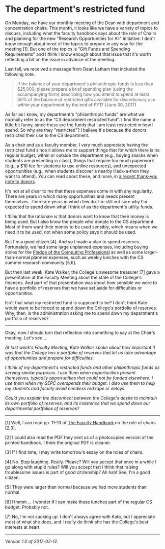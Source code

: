 The department's restricted fund
================================

On Monday, we have our monthly meeting of the Dean with department and
concentration chairs.  This month, it looks like we have a variety of
topics to discuss, including what the faculty handbook says about the
role of Chairs and planning for the new "Research Opportunities for All"
initiative.  I don't know enough about most of the topics to prepare in
any way for the meeting [1].  But one of the topics is "Gift Funds and
Spending Requirements" and I *think* I know enough about that issue that
it's worth reflecting a bit on the issue in advance of the meeting.

Last fall, we received a message from Dean Latham that included the
following note.

>  If the balance of your department's philanthropic funds is less than
$25,000, please prepare a brief spending plan (using the accompanying
form) describing how you intend to spend at least 50% of the balance of
restricted gifts available for discretionary use within your department
by the end of FY17 (June 30, 2017)

As far as I know, my department's "philanthropic funds" are what we normally
refer to as the "CS department restricted fund".  I find the name a little
bit funny, since these are the funds that I am least restricted in how I
spend.  So why are they "restricted"?  I believe it's because the donors
restricted their use to the CS department.  

As a chair and as a faculty member, I very much appreciate having the
restricted fund since it allows me to support things that for which there
is no regular budget, within or outside the department (e.g., buying
snacks when students are presenting in class), things that require too
much paperwork (e.g., a $10 fee for students to use online resources),
and unexpected opportunities (e.g., when students discover a nearby
Hack-a-thon they want to attend).  You can read about these, and more,
in [a recent thank-you note to donors](donor-thank-you-2016-12).

It's not at all clear to me that these expenses come in with any
regularity.  There are years in which many opportunities and needs present
themselves.  There are years in which few do.  I'm still not sure why I'm
expected to spend down what I think of as the department's utility funds.

I *think* that the rationale is that donors want to know that their
money is being used.  But I also know the people who donate to the CS
department.  Most of them want their money to be used sensibly, which
means when we need it to be used, not when some policy says it should
be used.

But I'm a good citizen [4].  And so I made a plan to spend
reserves.  Fortunately, we had some large unplanned expenses,
including buying stoles for the [Pledge of the Computing
Professional](http://pledge-of-the-computing-professional.org/) as well
as some larger-than-normal planned expenses, such as weekly lunches with
the CS summer research community [5,6].

But then last week, Kate Walker, the College's awesome treasurer [7] gave
a presentation at the Faculty Meeting about the state of the College's
finances.  And part of that presentation was about how sensible we were
to have a portfolio of reserves that we have set aside for difficulties 
or opportunities.

Isn't that what my restricted fund is supposed to be?  I don't think Kate
would want to be forced to spend down the College's portfolio of reserves.
Why, then, is the administration asking me to spend down my department's
portfolio of reserves?

---

Okay, now I should turn that reflection into something to say at the Chair's
meeting.  Let's see ...

_At last week's Faculty Meeting, Kate Walker spoke about how important it
was that the College has a portfolio of reserves that let us take advantage
of opportunities and prepare for difficulties._

_I think of my department's restricted funds and other philanthropic funds
as serving similar purposes.  I use them when opportunities present
themselves, typically opportunities that could not be funded elsewhere.
I use them when my SEPC overspends their budget.  I also use them to help
my students and faculty avoid needless red tape or delays._

_Could you explain the disconnect between the College's desire to maintain
its own portfolio of reserves, and its insistence that we spend down our
departmental portfolios of reserves?_

---

[1] Well, I can read pp. 11-13 of [The Faculty Handbook](http://web.grinnell.edu/dean/Handbook/FacultyHandbook.pdf) on the role of chairs [2,3].

[2] I could also read the PDF they sent us of a photocopied version of the printed handbook.  I think the original PDF is cleaner.

[3] If I find time, I may write tomorrow's essay on the roles of chairs.

[4] No.  Stop laughing.  Really.  Please?  Will you accept that once in a
while I go along with stupid rules?  Will you accept that I think that
raising troublesome issues is part of good citizenship?  Ah hah!  See, I'm
a good citizen.

[5] They were larger than normal because we had more students than normal.

[6] Hmmm ... I wonder if I can make those lunches part of the regular CS
budget.  Probably not.

[7] No, I'm not sucking up.  I don't always agree with Kate, but I
appreciate most of what she does, and I really do think she has the
College's best interests at heart.

---

*Version 1.0 of 2017-02-12.*
